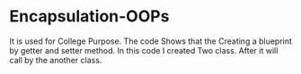 # Encapsulation-OOPs

It is used for College Purpose.
The code Shows that the Creating a blueprint by getter and setter method.
In this code I created Two class.
After it will call by the another class.